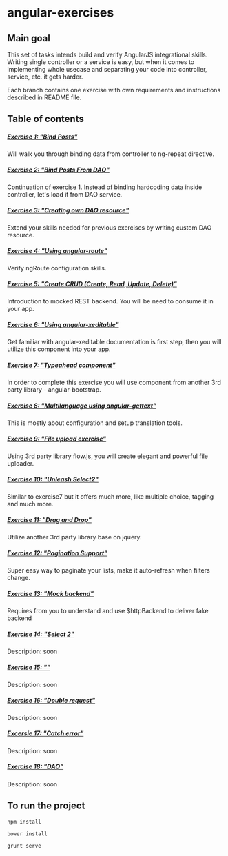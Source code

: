 angular-exercises
===================
## Main goal
This set of tasks intends build and verify AngularJS integrational skills.
Writing single controller or a service is easy, but when it comes to implementing whole usecase and separating your code into controller, service, etc. it gets harder.

Each branch contains one exercise with own requirements and instructions described in README file.

## Table of contents
##### [Exercise 1: "Bind Posts"](https://github.com/aniaw/angular-exercises/tree/exercise1) 
Will walk you through binding data from controller to ng-repeat directive.
##### [Exercise 2: "Bind Posts From DAO"](https://github.com/aniaw/angular-exercises/tree/exercise2) 
Continuation of exercise 1. Instead of binding hardcoding data inside controller, let's load it from DAO service.
##### [Exercise 3: "Creating own DAO resource"](https://github.com/aniaw/angular-exercises/tree/exercise3) 
Extend your skills needed for previous exercises by writing custom DAO resource.
##### [Exercise 4: "Using angular-route"](https://github.com/aniaw/angular-exercises/tree/exercise4) 
Verify ngRoute configuration skills.
##### [Exercise 5: "Create CRUD (Create, Read, Update, Delete)"](https://github.com/aniaw/angular-exercises/tree/exercise5)
Introduction to mocked REST backend. You will be need to consume it in your app.
##### [Exercise 6: "Using angular-xeditable"](https://github.com/aniaw/angular-exercises/tree/exercise6) 
Get familiar with angular-xeditable documentation is first step, then you will utilize this component into your app.
##### [Exercise 7: "Typeahead component"](https://github.com/aniaw/angular-exercises/tree/exercise7)
In order to complete this exercise you will use component from another 3rd party library - angular-bootstrap.
##### [Exercise 8: "Multilanguage using angular-gettext"](https://github.com/aniaw/angular-exercises/tree/exercise8)
This is mostly about configuration and setup translation tools.
##### [Exercise 9: "File upload exercise"](https://github.com/aniaw/angular-exercises/tree/exercise9)
Using 3rd party library flow.js, you will create elegant and powerful file uploader.
##### [Exercise 10: "Unleash Select2"](https://github.com/aniaw/angular-exercises/tree/exercise10)
Similar to exercise7 but it offers much more, like multiple choice, tagging and much more.
##### [Exercise 11: "Drag and Drop"](https://github.com/aniaw/angular-exercises/tree/exercise11)
Utilize another 3rd party library base on jquery.
##### [Exercise 12: "Pagination Support"](https://github.com/aniaw/angular-exercises/tree/exercise12)
Super easy way to paginate your lists, make it auto-refresh when filters change.
##### [Exercise 13: "Mock backend"](https://github.com/aniaw/angular-exercises/tree/exercise14)
Requires from you to understand and use $httpBackend to deliver fake backend
##### [Exercise 14: "Select 2"](https://github.com/aniaw/angular-exercises/tree/exercise14)
Description: soon
##### [Exercise 15: ""](https://github.com/aniaw/angular-exercises/tree/exercise15)
Description: soon
##### [Exercise 16: "Double request"](https://github.com/aniaw/angular-exercises/tree/exercise16)
Description: soon
##### [Excersie 17: "Catch error"](https://github.com/aniaw/angular-exercises/tree/exercise17)
Description: soon
##### [Exercise 18: "DAO"](https://github.com/aniaw/angular-exercises/tree/exercise18)
Description: soon

## To run the project
<pre><code>npm install</code></pre>
<pre><code>bower install</code></pre>
<pre><code>grunt serve</code></pre>
